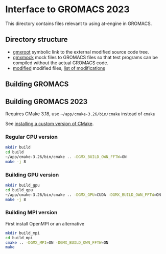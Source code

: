 # Interface to GROMACS 2023

This directory contains files relevant to using at-engine in GROMACS.

## Directory structure

* [gmxroot](gmxroot) symbolic link to the external modified source code tree.
* [gmxmock](gmxmock) mock files to GROMACS files so that test programs can be compiled without the actual GROMACS code.
* [modified](modified) modified files, [list of modifications](modified/README.md)

## Building GROMACS

## Building GROMACS 2023

Requires CMake 3.18, use `~/app/cmake-3.26/bin/cmake` instead of `cmake`

See [installing a custom version of CMake](../../../../../doc/installing-custom-cmake.md).

### Regular CPU version

```sh
mkdir build
cd build
~/app/cmake-3.26/bin/cmake .. -DGMX_BUILD_OWN_FFTW=ON
make -j 8
```

### Building GPU version

```sh
mkdir build_gpu
cd build_gpu
~/app/cmake-3.26/bin/cmake .. -DGMX_GPU=CUDA -DGMX_BUILD_OWN_FFTW=ON
make -j 8
```

### Building MPI version

First install OpenMPI or an alternative

```sh
mkdir build_mpi
cd build_mpi
cmake .. -DGMX_MPI=ON -DGMX_BUILD_OWN_FFTW=ON
make
```
